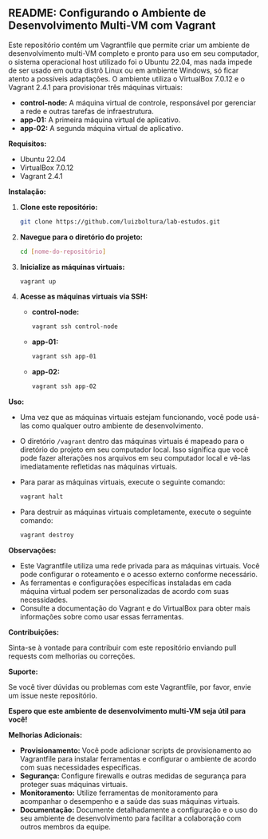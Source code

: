 ## README: Configurando o Ambiente de Desenvolvimento Multi-VM com Vagrant

Este repositório contém um Vagrantfile que permite criar um ambiente de desenvolvimento multi-VM completo e pronto para uso em seu computador, o sistema operacional host utilizado foi o Ubuntu 22.04, mas nada impede de ser usado em outra distrô Linux ou em ambiente Windows, só ficar atento a possíveis adaptações. O ambiente utiliza o VirtualBox 7.0.12 e o Vagrant 2.4.1 para provisionar três máquinas virtuais:

* **control-node:** A máquina virtual de controle, responsável por gerenciar a rede e outras tarefas de infraestrutura.
* **app-01:** A primeira máquina virtual de aplicativo.
* **app-02:** A segunda máquina virtual de aplicativo.

**Requisitos:**

* Ubuntu 22.04
* VirtualBox 7.0.12
* Vagrant 2.4.1

**Instalação:**

1. **Clone este repositório:**

   ```bash
   git clone https://github.com/luizboltura/lab-estudos.git
   ```

2. **Navegue para o diretório do projeto:**

   ```bash
   cd [nome-do-repositório]
   ```

3. **Inicialize as máquinas virtuais:**

   ```bash
   vagrant up
   ```

4. **Acesse as máquinas virtuais via SSH:**

   * **control-node:**

      ```bash
      vagrant ssh control-node
      ```

   * **app-01:**

      ```bash
      vagrant ssh app-01
      ```

   * **app-02:**

      ```bash
      vagrant ssh app-02
      ```

**Uso:**

* Uma vez que as máquinas virtuais estejam funcionando, você pode usá-las como qualquer outro ambiente de desenvolvimento.
* O diretório `/vagrant` dentro das máquinas virtuais é mapeado para o diretório do projeto em seu computador local. Isso significa que você pode fazer alterações nos arquivos em seu computador local e vê-las imediatamente refletidas nas máquinas virtuais.
* Para parar as máquinas virtuais, execute o seguinte comando:

   ```bash
   vagrant halt
   ```

* Para destruir as máquinas virtuais completamente, execute o seguinte comando:

   ```bash
   vagrant destroy
   ```

**Observações:**

* Este Vagrantfile utiliza uma rede privada para as máquinas virtuais. Você pode configurar o roteamento e o acesso externo conforme necessário.
* As ferramentas e configurações específicas instaladas em cada máquina virtual podem ser personalizadas de acordo com suas necessidades.
* Consulte a documentação do Vagrant e do VirtualBox para obter mais informações sobre como usar essas ferramentas.

**Contribuições:**

Sinta-se à vontade para contribuir com este repositório enviando pull requests com melhorias ou correções.

**Suporte:**

Se você tiver dúvidas ou problemas com este Vagrantfile, por favor, envie um issue neste repositório.

**Espero que este ambiente de desenvolvimento multi-VM seja útil para você!**

**Melhorias Adicionais:**

* **Provisionamento:** Você pode adicionar scripts de provisionamento ao Vagrantfile para instalar ferramentas e configurar o ambiente de acordo com suas necessidades específicas.
* **Segurança:** Configure firewalls e outras medidas de segurança para proteger suas máquinas virtuais.
* **Monitoramento:** Utilize ferramentas de monitoramento para acompanhar o desempenho e a saúde das suas máquinas virtuais.
* **Documentação:** Documente detalhadamente a configuração e o uso do seu ambiente de desenvolvimento para facilitar a colaboração com outros membros da equipe.

